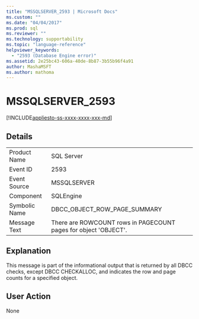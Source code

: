 ```yaml
---
title: "MSSQLSERVER_2593 | Microsoft Docs"
ms.custom: ""
ms.date: "04/04/2017"
ms.prod: sql
ms.reviewer: ""
ms.technology: supportability
ms.topic: "language-reference"
helpviewer_keywords: 
  - "2593 (Database Engine error)"
ms.assetid: 2e25bc43-606a-40de-8b87-3b55b96f4a91
author: MashaMSFT
ms.author: mathoma
---
```

# MSSQLSERVER_2593
[!INCLUDE[appliesto-ss-xxxx-xxxx-xxx-md](../../includes/appliesto-ss-xxxx-xxxx-xxx-md.md)]
  
## Details  
  
|||  
|-|-|  
|Product Name|SQL Server|  
|Event ID|2593|  
|Event Source|MSSQLSERVER|  
|Component|SQLEngine|  
|Symbolic Name|DBCC_OBJECT_ROW_PAGE_SUMMARY|  
|Message Text|There are ROWCOUNT rows in PAGECOUNT pages for object 'OBJECT'.|  
  
## Explanation  
This message is part of the informational output that is returned by all DBCC checks, except DBCC CHECKALLOC, and indicates the row and page counts for a specified object.  
  
## User Action  
None  
  
